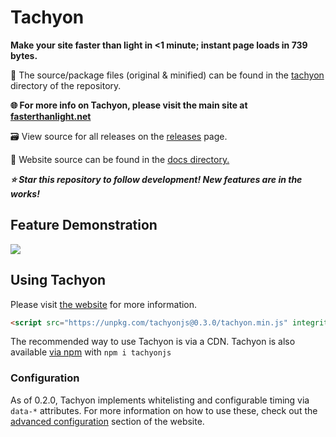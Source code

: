 # Tachyon

**Make your site faster than light in <1 minute; instant page loads in 739 bytes.**

🧰 The source/package files (original & minified) can be found in the [tachyon](https://github.com/weebney/tachyon/blob/main/tachyon/) directory of the repository.

**🌐 For more info on Tachyon, please visit the main site at [fasterthanlight.net](https://fasterthanlight.net)**

🗃 View source for all releases on the [releases](https://github.com/weebney/tachyon/releases) page.

📌 Website source can be found in the [docs directory.](https://github.com/weebney/tachyon/tree/main/docs) 

***⭐ Star this repository to follow development! New features are in the works!***

## Feature Demonstration

![](https://github.com/weebney/tachyon/blob/main/docs/public/tachyonDemo.gif?raw=true)

## Using Tachyon

Please visit [the website](https://fasterthanlight.net/) for more information.


```html
<script src="https://unpkg.com/tachyonjs@0.3.0/tachyon.min.js" integrity="sha384-umSCiduUXC3WjlGsseGIEmhM6tRFPRIGLWINkZ/s7v/ql175CtYIh1c7C0SrUx3s" type="module" crossorigin data-tachyon defer></script>
```
The recommended way to use Tachyon is via a CDN. Tachyon is also available [via npm](https://www.npmjs.com/package/tachyonjs) with `npm i tachyonjs` 

### Configuration

As of 0.2.0, Tachyon implements whitelisting and configurable timing via `data-*` attributes. For more information on how to use these, check out the [advanced configuration](https://fasterthanlight.net/#advanced-configuration) section of the website.
